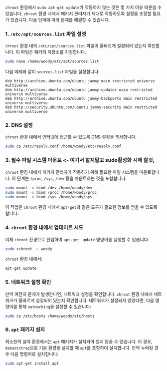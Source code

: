 `chroot` 환경에서 `sudo apt-get update`가 작동하지 않는 것은 몇 가지 이유 때문일 수 있습니다. `chroot` 환경 내에서 패키지 관리자가 제대로 작동하도록 설정을 조정할 필요가 있습니다. 다음 단계에 따라 문제를 해결할 수 있습니다.

### 1. `/etc/apt/sources.list` 파일 설정
`chroot` 환경 내의 `/etc/apt/sources.list` 파일이 올바르게 설정되어 있는지 확인합니다. 이 파일은 패키지 저장소를 지정합니다.

```bash
sudo nano /home/woody/etc/apt/sources.list
```

다음 예제와 같이 `sources.list` 파일을 설정합니다:

```plaintext
deb http://archive.ubuntu.com/ubuntu jammy main restricted universe multiverse
deb http://archive.ubuntu.com/ubuntu jammy-updates main restricted universe multiverse
deb http://archive.ubuntu.com/ubuntu jammy-backports main restricted universe multiverse
deb http://security.ubuntu.com/ubuntu jammy-security main restricted universe multiverse
```

### 2. DNS 설정
`chroot` 환경 내에서 인터넷에 접근할 수 있도록 DNS 설정을 복사합니다.

```bash
sudo cp /etc/resolv.conf /home/woody/etc/resolv.conf
```

### 3. 필수 파일 시스템 마운트 <- 여기서 할지말고 sudo활성화 시에 할것,
`chroot` 환경 내에서 패키지 관리자가 작동하기 위해 필요한 파일 시스템을 마운트합니다. 이 단계는 `/proc`, `/sys`, `/dev` 등을 마운트하는 것을 포함합니다.

```bash
sudo mount -o bind /dev /home/woody/dev
sudo mount -o bind /proc /home/woody/proc
sudo mount -o bind /sys /home/woody/sys
```

이 작업은 `chroot` 환경 내에서 `apt-get`과 같은 도구가 필요한 정보를 얻을 수 있도록 합니다.

### 4. `chroot` 환경 내에서 업데이트 시도
이제 `chroot` 환경으로 진입하여 `apt-get update` 명령어를 실행할 수 있습니다.

```bash
sudo schroot -c woody
```

`chroot` 환경 내에서:

```bash
apt-get update
```

### 5. 네트워크 설정 확인
만약 여전히 문제가 발생한다면, 네트워크 설정을 확인합니다. `chroot` 환경 내에서 네트워크가 올바르게 설정되어 있는지 확인합니다. 네트워크가 설정되지 않았다면, 다음 명령어를 통해 `networking`을 설정할 수 있습니다:

```bash
sudo cp /etc/hosts /home/woody/etc/hosts
```

### 6. `apt` 패키지 설치
최소한의 설치 환경에서는 `apt` 패키지가 설치되어 있지 않을 수 있습니다. 이 경우, `debootstrap`으로 기본 환경을 설치할 때 `apt`를 포함하여 설치합니다. 만약 누락된 경우 다음 명령어로 설치합니다:

```bash
sudo apt-get install apt
```
